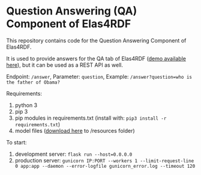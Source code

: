 # Question Answering (QA) Component of Elas4RDF

This repository contains code for the Question Answering Component of Elas4RDF.

It is used to provide answers for the QA tab of Elas4RDF ([demo available here](https://demos.isl.ics.forth.gr/elas4rdf)), but it can be used as a REST API as well.

Endpoint: `/answer`, Parameter: `question`, Example: `/answer?question=who is the father of Obama?`

Requirements:
1.	python 3
2.	pip 3
3.	pip modules in requirements.txt (install with: `pip3 install -r requirements.txt`)
4.	model files ([download here](https://drive.google.com/drive/folders/1-oGWdh5Zbl9bF_BpyXd__beJRAiyg-Ug?usp=sharing) to /resources folder)

To start:
1. development server: `flask run --host=0.0.0.0`
2. production server: `gunicorn IP:PORT --workers 1 --limit-request-line 0 app:app --daemon --error-logfile gunicorn_error.log --timeout 120`
